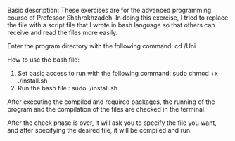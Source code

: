 Basic description:
These exercises are for the advanced programming course of Professor Shahrokhzadeh.
In doing this exercise, I tried to replace the file with a script file that I wrote in bash language so that others can receive and read the files more easily.

Enter the program directory with the following command:
    cd /Uni

How to use the bash file:
1. Set basic access to run with the following command:
    sudo chmod +x ./install.sh
2. Run the bash file :
    sudo ./install.sh

After executing the compiled and required packages, the running of the program and the compilation of the files are checked in the terminal.

After the check phase is over, it will ask you to specify the file you want, and after specifying the desired file, it will be compiled and run.
